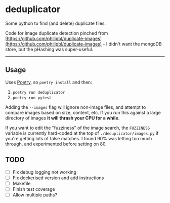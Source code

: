 # deduplicator

Some python to find (and delete) duplicate files.

Code for image duplicate detection pinched from [https://github.com/philipbl/duplicate-images](https://github.com/philipbl/duplicate-images) - I didn't want the mongoDB store, but the pHashing was super-useful.

---

## Usage

Uses [Poetry](https://python-poetry.org/docs/), so `poetry install` and then:

1. `poetry run deduplicator`
2. `poetry run pytest`

Adding the `--images` flag will ignore non-image files, and attempt to compare images based on size, content, etc. If you run this against a large directory of images **it will thrash your CPU for a while**.

If you want to edit the "fuzziness" of the image search, the `FUZZINESS` variable is currently hard-coded at the top of `./deduplicator/images.py` if you're getting lots of false matches. I found 90% was letting too much through, and experimented before setting on 80.

## TODO

- [ ] Fix debug logging not working
- [ ] Fix dockerised version and add instructions
- [ ] Makefile
- [ ] Finish test coverage
- [ ] Allow multiple paths?
